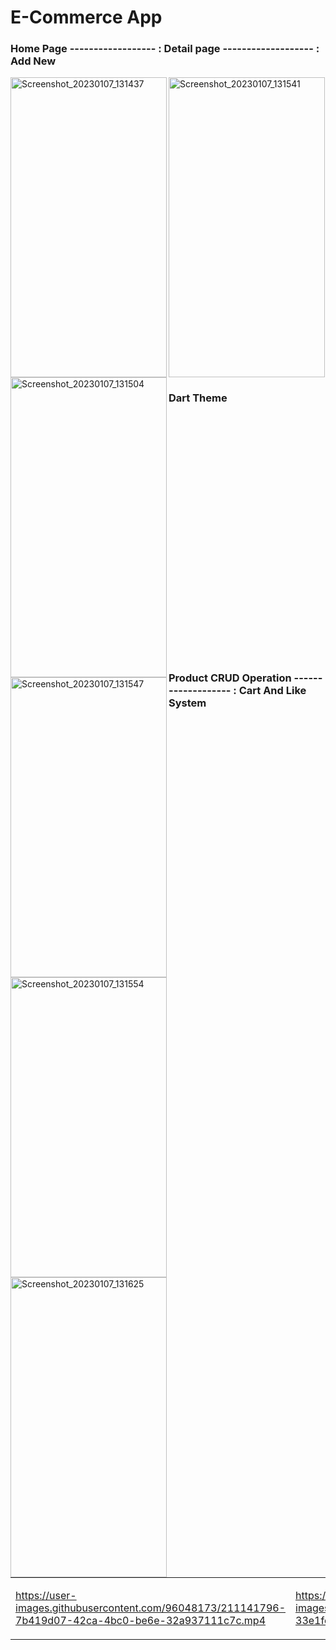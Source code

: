 # E-Commerce App


### Home Page ------------------ : Detail page  ------------------- : Add New        


<p float="left">

<img align="center" src="https://user-images.githubusercontent.com/96048173/211140321-ed27df37-b7d5-4e70-95ee-9e4295fa4393.jpg" alt="Screenshot_20230107_131541" width=250 height=480/>

  <img align="left" src="https://user-images.githubusercontent.com/96048173/211140322-99af95d2-fb5a-4f57-8822-a656b141bc85.jpg" alt="Screenshot_20230107_131437" width=250 height=480/>

  <img align="left" src="https://user-images.githubusercontent.com/96048173/211140320-9e3e6849-24ed-4251-b956-804aa58ee0fa.jpg" alt="Screenshot_20230107_131504" width=250 height=480/>  
  
 </p>
 
### Dart Theme
 <p>
 </br>
 <img align="left" src="https://user-images.githubusercontent.com/96048173/211141394-8b1aa9a9-6ea5-4b3a-9533-dd11ca7ec430.jpg" alt="Screenshot_20230107_131547" width=250 height=480/>
  
  <img align="left" src="https://user-images.githubusercontent.com/96048173/211141397-f90ed5c9-2750-4112-a30d-807705793a34.jpg" alt="Screenshot_20230107_131554" width=250 height=480/>
 
 <img align="left" src="https://user-images.githubusercontent.com/96048173/211141401-43b120bc-88b9-4dec-b07e-013830606e76.jpg" alt="Screenshot_20230107_131625" width=250 height=480/>
 
 </br></br></br></br></br></br></br></br></br></br></br></br></br></br></br></br></br></br></br></br></br>

### Product CRUD Operation ------------------- : Cart And Like System
 
 <table>
  <td width="50%">
  
  https://user-images.githubusercontent.com/96048173/211141796-7b419d07-42ca-4bc0-be6e-32a937111c7c.mp4
 
  </td>
  <td width="52%">
 
  https://user-images.githubusercontent.com/96048173/211141812-33e1fcee-9b06-4cc0-a8bb-2f8a0ace365f.mp4
  
    
</td>
 </table>
</p>



